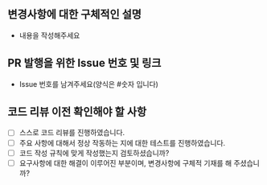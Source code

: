 ## 변경사항에 대한 구체적인 설명
- 내용을 작성해주세요

## PR 발행을 위한 Issue 번호 및 링크
- Issue 번호를 남겨주세요(양식은 #숫자 입니다)

## 코드 리뷰 이전 확인해야 할 사항
- [ ] 스스로 코드 리뷰를 진행하였습니다.
- [ ] 주요 사항에 대해서 정상 작동하는 지에 대한 테스트를 진행하였습니다.
- [ ] 코드 작성 규칙에 맞게 작성했는지 검토하셨습니까?
- [ ] 요구사항에 대한 해결이 이루어진 부분이며, 변경사항에 구체적 기재를 해 주셨습니까?
